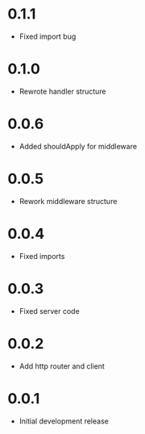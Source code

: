 # 0.1.1

- Fixed import bug

# 0.1.0

- Rewrote handler structure

# 0.0.6

- Added shouldApply for middleware

# 0.0.5

- Rework middleware structure

# 0.0.4

- Fixed imports

# 0.0.3

- Fixed server code

# 0.0.2

- Add http router and client

# 0.0.1

- Initial development release